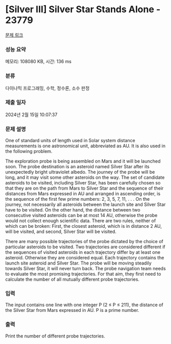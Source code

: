 # [Silver III] Silver Star Stands Alone - 23779 

[문제 링크](https://www.acmicpc.net/problem/23779) 

### 성능 요약

메모리: 108080 KB, 시간: 136 ms

### 분류

다이나믹 프로그래밍, 수학, 정수론, 소수 판정

### 제출 일자

2024년 2월 15일 10:07:37

### 문제 설명

<p>One of standard units of length used in Solar system distance measurements is one astronomical unit, abbreviated as AU. It is also used in the following problem.</p>

<p>The exploration probe is being assembled on Mars and it will be launched soon. The probe destination is an asteroid named Silver Star after its unexpectedly bright ultraviolet albedo. The journey of the probe will be long, and it may visit some other asteroids on the way. The set of candidate asteroids to be visited, including Silver Star, has been carefully chosen so that they are on the path from Mars to Silver Star and the sequence of their distances from Mars expressed in AU and arranged in ascending order, is the sequence of the first few prime numbers: 2, 3, 5, 7, 11, . . . On the journey, not necessarily all asteroids between the launch site and Silver Star have to be visited. On the other hand, the distance between two consecutive visited asteroids can be at most 14 AU, otherwise the probe would not collect enough scientific data. There are two rules, neither of which can be broken: First, the closest asteroid, which is in distance 2 AU, will be visited, and second, Silver Star will be visited.</p>

<p>There are many possible trajectories of the probe dictated by the choice of particular asteroids to be visited. Two trajectories are considered different if the sequences of visited asteroids in each trajectory differ by at least one asteroid. Otherwise they are considered equal. Each trajectory contains the launch site asteroid and Silver Star. The probe will be moving steadily towards Silver Star, it will never turn back. The probe navigation team needs to evaluate the most promising trajectories. For that aim, they first need to calculate the number of all mutually different probe trajectories.</p>

### 입력 

 <p>The input contains one line with one integer P (2 ≤ P ≤ 211), the distance of the Silver Star from Mars expressed in AU. P is a prime number.</p>

### 출력 

 <p>Print the number of different probe trajectories.</p>

